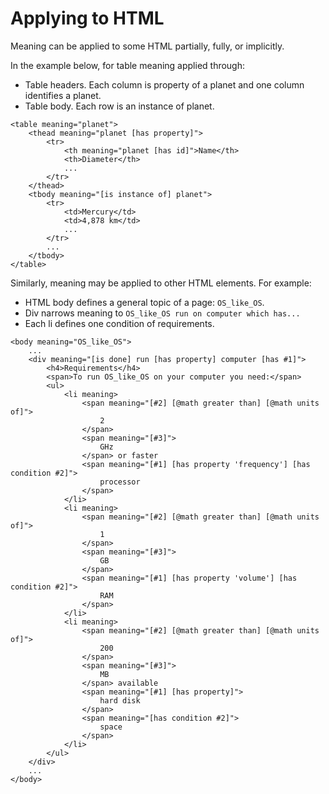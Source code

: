 Applying to HTML
================

Meaning can be applied to some HTML partially, fully, or implicitly.

In the example below, for table meaning applied through:
   * Table headers. Each column is property of a planet and one column identifies a planet.
   * Table body. Each row is an instance of planet.

```
<table meaning="planet">
	<thead meaning="planet [has property]">
		<tr>
			<th meaning="planet [has id]">Name</th>
			<th>Diameter</th>
			...
		</tr>
	</thead>
	<tbody meaning="[is instance of] planet">
		<tr>
			<td>Mercury</td>
			<td>4,878 km</td>
			...
		</tr>
		...
	</tbody>
</table>
```

Similarly, meaning may be applied to other HTML elements. For example:
   * HTML body defines a general topic of a page: `OS_like_OS`.
   * Div narrows meaning to `OS_like_OS run on computer which has...`
   * Each li defines one condition of requirements.

```
<body meaning="OS_like_OS">
	...
	<div meaning="[is done] run [has property] computer [has #1]">
		<h4>Requirements</h4>
		<span>To run OS_like_OS on your computer you need:</span>
		<ul>
			<li meaning>
				<span meaning="[#2] [@math greater than] [@math units of]">
					2
				</span>
				<span meaning="[#3]">
					GHz
				</span> or faster 
				<span meaning="[#1] [has property 'frequency'] [has condition #2]">
					processor
				</span>
			</li>
			<li meaning>
				<span meaning="[#2] [@math greater than] [@math units of]">
					1
				</span>
				<span meaning="[#3]">
					GB
				</span>
				<span meaning="[#1] [has property 'volume'] [has condition #2]">
					RAM
				</span>
			</li>
			<li meaning>
				<span meaning="[#2] [@math greater than] [@math units of]">
					200
				</span>
				<span meaning="[#3]">
					MB
				</span> available
				<span meaning="[#1] [has property]">
					hard disk
				</span>
				<span meaning="[has condition #2]">
					space
				</span>
			</li>
		</ul>
	</div>
	...
</body>
```